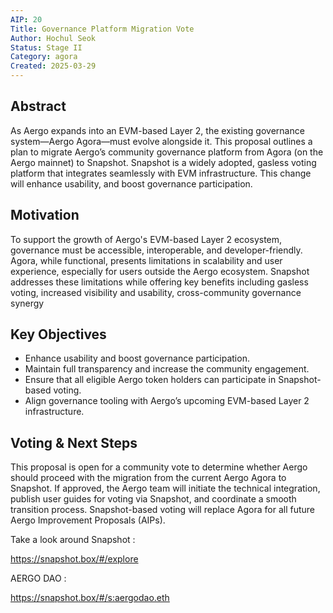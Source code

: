 ```yaml
---
AIP: 20
Title: Governance Platform Migration Vote
Author: Hochul Seok
Status: Stage II
Category: agora
Created: 2025-03-29
---
```


## Abstract 

As Aergo expands into an EVM-based Layer 2, the existing governance system—Aergo Agora—must evolve alongside it. This proposal outlines a plan to migrate Aergo’s community governance platform from Agora (on the Aergo mainnet) to Snapshot. Snapshot is a widely adopted, gasless voting platform that integrates seamlessly with EVM infrastructure. This change will enhance usability, and boost governance participation.


## Motivation

To support the growth of Aergo's EVM-based Layer 2 ecosystem, governance must be accessible, interoperable, and developer-friendly. Agora, while functional, presents limitations in scalability and user experience, especially for users outside the Aergo ecosystem. Snapshot addresses these limitations while offering key benefits including gasless voting, increased visibility and usability, cross-community governance synergy


## Key Objectives

- Enhance usability and boost governance participation.
- Maintain full transparency and increase the community engagement. 
- Ensure that all eligible Aergo token holders can participate in Snapshot-based voting.
- Align governance tooling with Aergo’s upcoming EVM-based Layer 2 infrastructure.



## Voting & Next Steps

This proposal is open for a community vote to determine whether Aergo should proceed with the migration from the current Aergo Agora to Snapshot. If approved, the Aergo team will initiate the technical integration, publish user guides for voting via Snapshot, and coordinate a smooth transition process. Snapshot-based voting will replace Agora for all future Aergo Improvement Proposals (AIPs).

Take a look around Snapshot : 

https://snapshot.box/#/explore


AERGO DAO :

https://snapshot.box/#/s:aergodao.eth
